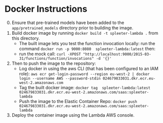 # Docker Instructions

0. Ensure that pre-trained models have been added to the ```app/pretrained_models``` directory prior to building the image.
1. Build docker image by running ```docker build -t spleeter-lambda .``` from this directory.
    * The built image lets you test the function invocation locally: run the command ```docker run -p 9000:8080  spleeter-lambda:latest``` then:
    * run the mock call: ```curl -XPOST "http://localhost:9000/2015-03-31/functions/function/invocations" -d '{}'```
2. Then to push the image to the repository:
    * Log docker in using the aws CLI (that has been configured to an IAM role): ```aws ecr get-login-password --region eu-west-2 | docker login --username AWS --password-stdin 024679833031.dkr.ecr.eu-west-2.amazonaws.com```
    * Tag the built docker image: ```docker tag  spleeter-lambda:latest 024679833031.dkr.ecr.eu-west-2.amazonaws.com/saas:spleeter-lambda```
    * Push the image to the Elastic Container Repo: ```docker push 024679833031.dkr.ecr.eu-west-2.amazonaws.com/saas:spleeter-lambda```
3. Deploy the container image using the Lambda AWS console.
